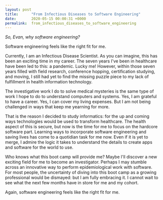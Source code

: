 ```yaml
---
layout: post
title:      "From Infectious Diseases to Software Engineering"
date:       2020-05-15 00:00:31 +0000
permalink:  from_infectious_diseases_to_software_engineering
---
```




*So, Evan, why software engineering?*


Software engineering feels like the right fit for me.

Currently, I am an Infectious Disease Scientist.  As you can imagine, this has been an exciting time in my career.  The seven years I've been in healthcare have been led to this: a pandemic.  Lucky me!  However, within those seven years filled with field research, conference hopping, certification studying, and moving, I still had yet to find the missing puzzle piece to my lack of fulfillment in health information technology.  

The investigative work I do to solve medical mysteries is the same type of work I hope to do to understand computers and systems.  Yes, I am grateful to have a career.  Yes, I can cover my living expenses.  But I am not being challenged in ways that keep me yearning for more.

That is the reason I decided to study informatics: for the up and coming ways technologies would be used to transform healthcare.  The health aspect of this is secure, but now is the time for me to focus on the hardcore software part.  Learning ways to incorporate software engineering and saving lives has come to a quotidian task for me now.  Even if it is yet to merge, I admire the logic it takes to understand the details to create apps and software for the world to use.

Who knows what this boot camp will provide me?  Maybe I'll discover a new exciting field for me to become an investigator.  Perhaps I may stumble across an innovative way to perform epidemiological work with software.  For most people, the uncertainty of diving into this boot camp as a growing professional would be dismayed: but I am fully embracing it.  I cannot wait to see what the next few months have in store for me and my cohort.

Again, software engineering feels like the right fit for me.



